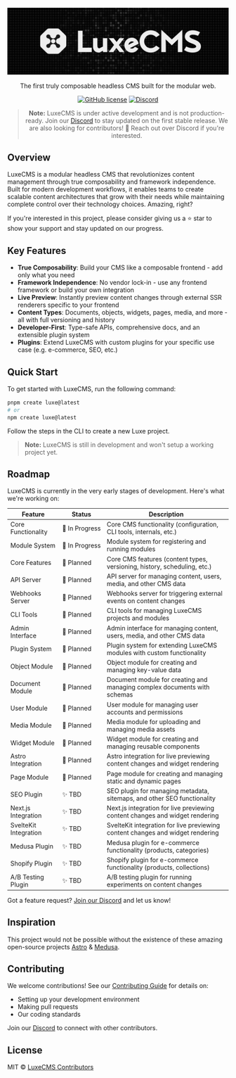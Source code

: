 <div align="center">

![LuxeCMS](./assets/luxe-logo-github.webp)

The first truly composable headless CMS built for the modular web.

[![GitHub license](https://img.shields.io/github/license/luxeCMS/luxe)](https://github.com/luxeCMS/luxe/blob/759f622655fb59b374ad3feb497922e104d8c232/LICENSE.md)
[![Discord](https://img.shields.io/discord/1315711442669928580?label=Discord&logo=discord)](https://discord.gg/6XzN3e8VCk)

> **Note:** LuxeCMS is under active development and is not production-ready. Join our [Discord](https://discord.gg/6XzN3e8VCk) to stay updated on the first stable release. We are also looking for contributors! 🚀 Reach out over Discord if you're interested.

</div>

## Overview

LuxeCMS is a modular headless CMS that revolutionizes content management through true composability and framework independence. Built for modern development workflows, it enables teams to create scalable content architectures that grow with their needs while maintaining complete control over their technology choices. Amazing, right?

If you're interested in this project, please consider giving us a ⭐ star to show your support and stay updated on our progress.

## Key Features

- **True Composability**: Build your CMS like a composable frontend - add only what you need
- **Framework Independence**: No vendor lock-in - use any frontend framework or build your own integration
- **Live Preview**: Instantly preview content changes through external SSR renderers specific to your frontend
- **Content Types**: Documents, objects, widgets, pages, media, and more - all with full versioning and history
- **Developer-First**: Type-safe APIs, comprehensive docs, and an extensible plugin system
- **Plugins**: Extend LuxeCMS with custom plugins for your specific use case (e.g. e-commerce, SEO, etc.)

## Quick Start

To get started with LuxeCMS, run the following command:

```bash
pnpm create luxe@latest
# or
npm create luxe@latest
```

Follow the steps in the CLI to create a new Luxe project.

> **Note:** LuxeCMS is still in development and won't setup a working project yet.

## Roadmap

LuxeCMS is currently in the very early stages of development. Here's what we're working on:

| Feature               | Status                   | Description                                                                    |
| --------------------- | ------------------------ | ------------------------------------------------------------------------------ |
| Core Functionality    | 🚧&nbsp;In&nbsp;Progress | Core CMS functionality (configuration, CLI tools, internals, etc.)             |
| Module System         | 🚧&nbsp;In&nbsp;Progress | Module system for registering and running modules                              |
| Core Features         | 📆&nbsp;Planned          | Core CMS features (content types, versioning, history, scheduling, etc.)       |
| API Server            | 📆&nbsp;Planned          | API server for managing content, users, media, and other CMS data              |
| Webhooks Server       | 📆&nbsp;Planned          | Webhooks server for triggering external events on content changes              |
| CLI Tools             | 📆&nbsp;Planned          | CLI tools for managing LuxeCMS projects and modules                            |
| Admin Interface       | 📆&nbsp;Planned          | Admin interface for managing content, users, media, and other CMS data         |
| Plugin System         | 📆&nbsp;Planned          | Plugin system for extending LuxeCMS modules with custom functionality          |
| Object Module         | 📆&nbsp;Planned          | Object module for creating and managing key-value data                         |
| Document Module       | 📆&nbsp;Planned          | Document module for creating and managing complex documents with schemas       |
| User Module           | 📆&nbsp;Planned          | User module for managing user accounts and permissions                         |
| Media Module          | 📆&nbsp;Planned          | Media module for uploading and managing media assets                           |
| Widget Module         | 📆&nbsp;Planned          | Widget module for creating and managing reusable components                    |
| Astro Integration     | 📆&nbsp;Planned          | Astro integration for live previewing content changes and widget rendering     |
| Page Module           | 📆&nbsp;Planned          | Page module for creating and managing static and dynamic pages                 |
| SEO Plugin            | ✨&nbsp;TBD              | SEO plugin for managing metadata, sitemaps, and other SEO functionality        |
| Next.js Integration   | ✨&nbsp;TBD              | Next.js integration for live previewing content changes and widget rendering   |
| SvelteKit Integration | ✨&nbsp;TBD              | SvelteKit integration for live previewing content changes and widget rendering |
| Medusa Plugin         | ✨&nbsp;TBD              | Medusa plugin for e-commerce functionality (products, categories)              |
| Shopify Plugin        | ✨&nbsp;TBD              | Shopify plugin for e-commerce functionality (products, collections)            |
| A/B Testing Plugin    | ✨&nbsp;TBD              | A/B testing plugin for running experiments on content changes                  |

Got a feature request? [Join our Discord](https://discord.gg/6XzN3e8VCk) and let us know!

## Inspiration

This project would not be possible without the existence of these amazing open-source projects [Astro](https://astro.build/) & [Medusa](https://medusajs.com/).

## Contributing

We welcome contributions! See our [Contributing Guide](./CONTRIBUTING.md) for details on:

- Setting up your development environment
- Making pull requests
- Our coding standards

Join our [Discord](https://discord.gg/6XzN3e8VCk) to connect with other contributors.

## License

MIT © [LuxeCMS Contributors](./LICENSE.md)
